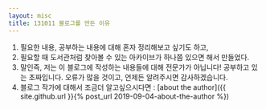 ```yaml
---
layout: misc
title: 131011 블로그를 만든 이유
---
```



1. 필요한 내용, 공부하는 내용에 대해 혼자 정리해보고 싶기도 하고, <br>
2. 필요할 때 도서관처럼 찾아볼 수 있는 아카이브가 하나쯤 있으면 해서 만들었다.<br>
3. 말인즉, 저는 이 블로그에 작성하는 내용들에 대해 전문가가 아닙니다! 공부하고 있는 초짜입니다. 오류가 많을 것이고, 언제든 알려주시면 감사하겠습니다.<br>
4. 블로그 작가에 대해서 조금더 알고싶으시다면 : [about the author]({{ site.github.url }}{% post_url 2019-09-04-about-the-author %})


